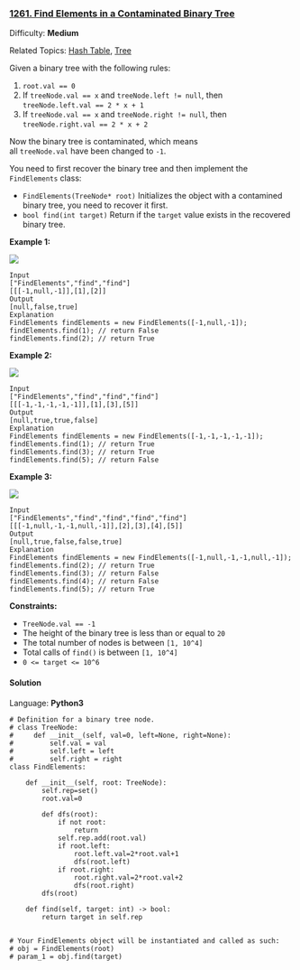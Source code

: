 ### [1261\. Find Elements in a Contaminated Binary Tree](https://leetcode.com/problems/find-elements-in-a-contaminated-binary-tree/)

Difficulty: **Medium**  

Related Topics: [Hash Table](https://leetcode.com/tag/hash-table/), [Tree](https://leetcode.com/tag/tree/)


Given a binary tree with the following rules:

1.  `root.val == 0`
2.  If `treeNode.val == x` and `treeNode.left != null`, then `treeNode.left.val == 2 * x + 1`
3.  If `treeNode.val == x` and `treeNode.right != null`, then `treeNode.right.val == 2 * x + 2`

Now the binary tree is contaminated, which means all `treeNode.val` have been changed to `-1`.

You need to first recover the binary tree and then implement the `FindElements` class:

*   `FindElements(TreeNode* root)` Initializes the object with a contamined binary tree, you need to recover it first.
*   `bool find(int target)` Return if the `target` value exists in the recovered binary tree.

**Example 1:**

**![](https://assets.leetcode.com/uploads/2019/11/06/untitled-diagram-4-1.jpg)**

```
Input
["FindElements","find","find"]
[[[-1,null,-1]],[1],[2]]
Output
[null,false,true]
Explanation
FindElements findElements = new FindElements([-1,null,-1]); 
findElements.find(1); // return False 
findElements.find(2); // return True 
```

**Example 2:**

**![](https://assets.leetcode.com/uploads/2019/11/06/untitled-diagram-4.jpg)**

```
Input
["FindElements","find","find","find"]
[[[-1,-1,-1,-1,-1]],[1],[3],[5]]
Output
[null,true,true,false]
Explanation
FindElements findElements = new FindElements([-1,-1,-1,-1,-1]);
findElements.find(1); // return True
findElements.find(3); // return True
findElements.find(5); // return False
```

**Example 3:**

**![](https://assets.leetcode.com/uploads/2019/11/07/untitled-diagram-4-1-1.jpg)**

```
Input
["FindElements","find","find","find","find"]
[[[-1,null,-1,-1,null,-1]],[2],[3],[4],[5]]
Output
[null,true,false,false,true]
Explanation
FindElements findElements = new FindElements([-1,null,-1,-1,null,-1]);
findElements.find(2); // return True
findElements.find(3); // return False
findElements.find(4); // return False
findElements.find(5); // return True
```

**Constraints:**

*   `TreeNode.val == -1`
*   The height of the binary tree is less than or equal to `20`
*   The total number of nodes is between `[1, 10^4]`
*   Total calls of `find()` is between `[1, 10^4]`
*   `0 <= target <= 10^6`


#### Solution

Language: **Python3**

```python3
# Definition for a binary tree node.
# class TreeNode:
#     def __init__(self, val=0, left=None, right=None):
#         self.val = val
#         self.left = left
#         self.right = right
class FindElements:
​
    def __init__(self, root: TreeNode):
        self.rep=set()
        root.val=0
        
        def dfs(root):
            if not root:
                return
            self.rep.add(root.val)
            if root.left:
                root.left.val=2*root.val+1
                dfs(root.left)
            if root.right:
                root.right.val=2*root.val+2
                dfs(root.right)
        dfs(root)
​
    def find(self, target: int) -> bool:
        return target in self.rep
​
​
# Your FindElements object will be instantiated and called as such:
# obj = FindElements(root)
# param_1 = obj.find(target)
```